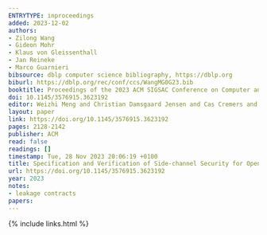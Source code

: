 ```yaml
---
ENTRYTYPE: inproceedings
added: 2023-12-02
authors:
- Zilong Wang
- Gideon Mohr
- Klaus von Gleissenthall
- Jan Reineke
- Marco Guarnieri
bibsource: dblp computer science bibliography, https://dblp.org
biburl: https://dblp.org/rec/conf/ccs/WangMG0G23.bib
booktitle: Proceedings of the 2023 ACM SIGSAC Conference on Computer and Communications Security, CCS 2023, Copenhagen, Denmark, November 26-30, 2023
doi: 10.1145/3576915.3623192
editor: Weizhi Meng and Christian Damsgaard Jensen and Cas Cremers and Engin Kirda
layout: paper
link: https://doi.org/10.1145/3576915.3623192
pages: 2128-2142
publisher: ACM
read: false
readings: []
timestamp: Tue, 28 Nov 2023 20:06:19 +0100
title: Specification and Verification of Side-channel Security for Open-source Processors via Leakage Contracts
url: https://doi.org/10.1145/3576915.3623192
year: 2023
notes:
- leakage contracts
papers:
---
```

{% include links.html %}

